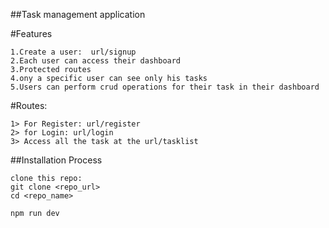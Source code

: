 ##Task management application

#Features
```
1.Create a user:  url/signup
2.Each user can access their dashboard
3.Protected routes
4.ony a specific user can see only his tasks
5.Users can perform crud operations for their task in their dashboard

```
#Routes:
```
1> For Register: url/register
2> for Login: url/login
3> Access all the task at the url/tasklist
```
##Installation  Process
```
clone this repo:
git clone <repo_url>
cd <repo_name>

npm run dev

```
